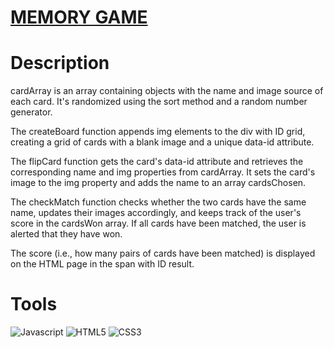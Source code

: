 # [MEMORY GAME](https://guavalines.github.io/Memory_Game/)

# Description
cardArray is an array containing objects with the name and image source of each card. It's randomized using the sort method and a random number generator.

The createBoard function appends img elements to the div with ID grid, creating a grid of cards with a blank image and a unique data-id attribute.

The flipCard function gets the card's data-id attribute and retrieves the corresponding name and img properties from cardArray. It sets the card's image to the img property and adds the name to an array cardsChosen.

The checkMatch function checks whether the two cards have the same name, updates their images accordingly, and keeps track of the user's score in the cardsWon array. If all cards have been matched, the user is alerted that they have won.

The score (i.e., how many pairs of cards have been matched) is displayed on the HTML page in the span with ID result.

# Tools

![Javascript](https://img.shields.io/badge/JavaScript-323330?style=for-the-badge&logo=javascript&logoColor=F7DF1E)
![HTML5](https://img.shields.io/badge/HTML5-E34F26?style=for-the-badge&logo=html5&logoColor=white)
![CSS3](https://img.shields.io/badge/CSS3-1572B6?style=for-the-badge&logo=css3&logoColor=white)
